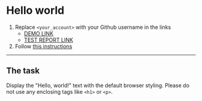 # Hello world
1. Replace `<your_account>` with your Github username in the links
    - [DEMO LINK](https://AnastasiiaBortnichuk.github.io/layout_hello-world/) <br>
    - [TEST REPORT LINK](https://AnastasiiaBortnichuk.github.io/layout_hello-world/report/html_report/)
2. Follow [this instructions](https://mate-academy.github.io/layout_task-guideline/)
___

## The task
Display the "Hello, world!" text with the default browser styling. Please do not
use any enclosing tags like `<h1>` or `<p>`.
